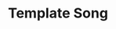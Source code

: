---
layout: songs
title: Template Song
album: Scapegoats
components: ['tabs']
short_name: mildred

song_name: Mildred
song_tagline: This song right here...

song_description: This is a really really really great song.

spotify_id: 11gSEMITGe6vmhCqtT07LJ

lyrics: |-
    Do you remember that summer that we spent out on the lake?
    We were young, and our whole family was staying with Aunt Mildred.
    Nobody really noticed her warm eyes and solemn smile,
    but I took to her quite fondly. And she showed me all around her brand new house
    that our father built upon the ashes of the old family estate
    that he had recently acquired.

    Aunt Mildred showed me how to use the oven, and I’d bake
    these little treats for all her cats and dogs, and chase them through the hallways.
    And father would light a cigarette and stand out in the tide,
    and watch the sun go down, and listen to the waves come rolling in.
    Because he didn’t like the songs that she would sing to him when it got late
    and the house smelled like tobacco.

    And they’d have buried Aunt Mildred if she hadn’t burned up
    inside the house with all her animals and her crazy little knick knacks.
    And the bones that they could find, they put inside a sealed box,
    laid to rest in the foundation of the grand, marvelous tribute of a house
    that our father built upon the ashes of the old family estate
    that he had recently acquired.

    Then came the day; I heard old Mildred singing sweetly by the water’s edge.
    So I went outside to listen while the gas flowed freely from the oven I left on.
    I watched the house go up, and I listened to our father screaming out
    as Aunt Mildred smiled out the doorway of the old family estate
    that I would soon come to acquire.
---
